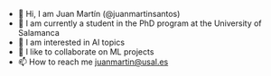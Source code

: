 
- 👋  Hi, I am Juan Martín (@juanmartinsantos)
- 🌱  I am currently a student in the PhD program at the University of Salamanca
- 👀  I am interested in AI topics 
- 💞️  I like to collaborate on ML projects 
- 📫  How to reach me juanmartin@usal.es

<!---
juanmartinsantos/juanmartinsantos is a ✨ special ✨ repository because its `README.md` (this file) appears on your GitHub profile.
You can click the Preview link to take a look at your changes.
--->
